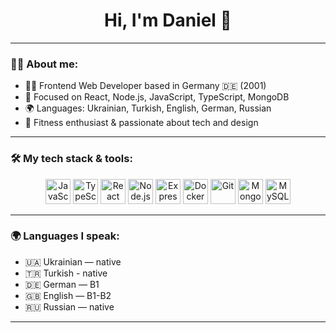<h1 align="center">Hi, I'm Daniel 👋</h1>

---

### 👨‍💻 About me:

- 🧑‍💻 Frontend Web Developer based in Germany 🇩🇪 (2001)
- 🚀 Focused on React, Node.js, JavaScript, TypeScript, MongoDB
- 🌍 Languages: Ukrainian, Turkish, English, German, Russian
- 💪 Fitness enthusiast & passionate about tech and design

---

### 🛠️ My tech stack & tools:

<p align="center">
  <img src="https://cdn.jsdelivr.net/gh/devicons/devicon/icons/javascript/javascript-original.svg" width="40" alt="JavaScript"/>
  <img src="https://cdn.jsdelivr.net/gh/devicons/devicon/icons/typescript/typescript-original.svg" width="40" alt="TypeScript"/>
  <img src="https://cdn.jsdelivr.net/gh/devicons/devicon/icons/react/react-original.svg" width="40" alt="React"/>
  <img src="https://cdn.jsdelivr.net/gh/devicons/devicon/icons/nodejs/nodejs-original.svg" width="40" alt="Node.js"/>
  <img src="https://cdn.jsdelivr.net/gh/devicons/devicon/icons/express/express-original.svg" width="40" alt="Express"/>
  <img src="https://cdn.jsdelivr.net/gh/devicons/devicon/icons/docker/docker-original.svg" width="40" alt="Docker"/>
  <img src="https://cdn.jsdelivr.net/gh/devicons/devicon/icons/git/git-original.svg" width="40" alt="Git"/>
  <img src="https://cdn.jsdelivr.net/gh/devicons/devicon/icons/mongodb/mongodb-original.svg" width="40" alt="MongoDB"/>
  <img src="https://cdn.jsdelivr.net/gh/devicons/devicon/icons/mysql/mysql-original.svg" width="40" alt="MySQL"/>
</p>

---

### 🌍 Languages I speak:

- 🇺🇦 Ukrainian — native  
- 🇹🇷 Turkish - native
- 🇩🇪 German — B1  
- 🇬🇧 English — B1-B2
- 🇷🇺 Russian — native  

---

